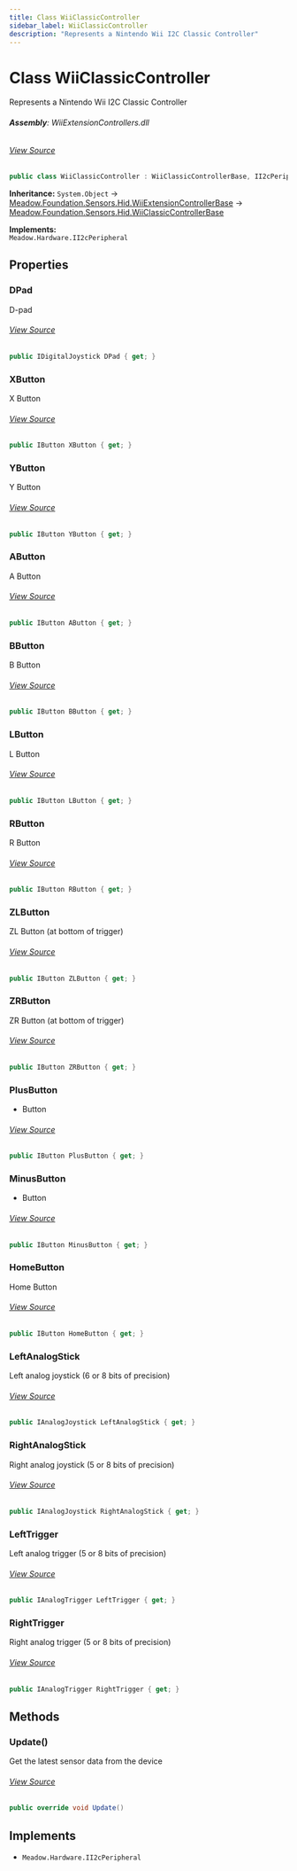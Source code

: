 ```yaml
---
title: Class WiiClassicController
sidebar_label: WiiClassicController
description: "Represents a Nintendo Wii I2C Classic Controller"
---
```

# Class WiiClassicController
Represents a Nintendo Wii I2C Classic Controller

###### **Assembly**: WiiExtensionControllers.dll
###### [View Source](https://github.com/WildernessLabs/Meadow.Foundation.git/blob/develop/Source/Meadow.Foundation.Peripherals/Sensors.Hid.WiiExtensionControllers/Driver/Drivers/WiiClassicController.cs#L10)
```csharp title="Declaration"
public class WiiClassicController : WiiClassicControllerBase, II2cPeripheral
```
**Inheritance:** `System.Object` -> [Meadow.Foundation.Sensors.Hid.WiiExtensionControllerBase](../Meadow.Foundation.Sensors.Hid/WiiExtensionControllerBase) -> [Meadow.Foundation.Sensors.Hid.WiiClassicControllerBase](../Meadow.Foundation.Sensors.Hid/WiiClassicControllerBase)

**Implements:**  
`Meadow.Hardware.II2cPeripheral`

## Properties
### DPad
D-pad
###### [View Source](https://github.com/WildernessLabs/Meadow.Foundation.git/blob/develop/Source/Meadow.Foundation.Peripherals/Sensors.Hid.WiiExtensionControllers/Driver/Drivers/WiiClassicController.cs#L15)
```csharp title="Declaration"
public IDigitalJoystick DPad { get; }
```
### XButton
X Button
###### [View Source](https://github.com/WildernessLabs/Meadow.Foundation.git/blob/develop/Source/Meadow.Foundation.Peripherals/Sensors.Hid.WiiExtensionControllers/Driver/Drivers/WiiClassicController.cs#L20)
```csharp title="Declaration"
public IButton XButton { get; }
```
### YButton
Y Button
###### [View Source](https://github.com/WildernessLabs/Meadow.Foundation.git/blob/develop/Source/Meadow.Foundation.Peripherals/Sensors.Hid.WiiExtensionControllers/Driver/Drivers/WiiClassicController.cs#L24)
```csharp title="Declaration"
public IButton YButton { get; }
```
### AButton
A Button
###### [View Source](https://github.com/WildernessLabs/Meadow.Foundation.git/blob/develop/Source/Meadow.Foundation.Peripherals/Sensors.Hid.WiiExtensionControllers/Driver/Drivers/WiiClassicController.cs#L28)
```csharp title="Declaration"
public IButton AButton { get; }
```
### BButton
B Button
###### [View Source](https://github.com/WildernessLabs/Meadow.Foundation.git/blob/develop/Source/Meadow.Foundation.Peripherals/Sensors.Hid.WiiExtensionControllers/Driver/Drivers/WiiClassicController.cs#L32)
```csharp title="Declaration"
public IButton BButton { get; }
```
### LButton
L Button
###### [View Source](https://github.com/WildernessLabs/Meadow.Foundation.git/blob/develop/Source/Meadow.Foundation.Peripherals/Sensors.Hid.WiiExtensionControllers/Driver/Drivers/WiiClassicController.cs#L37)
```csharp title="Declaration"
public IButton LButton { get; }
```
### RButton
R Button
###### [View Source](https://github.com/WildernessLabs/Meadow.Foundation.git/blob/develop/Source/Meadow.Foundation.Peripherals/Sensors.Hid.WiiExtensionControllers/Driver/Drivers/WiiClassicController.cs#L41)
```csharp title="Declaration"
public IButton RButton { get; }
```
### ZLButton
ZL Button (at bottom of trigger)
###### [View Source](https://github.com/WildernessLabs/Meadow.Foundation.git/blob/develop/Source/Meadow.Foundation.Peripherals/Sensors.Hid.WiiExtensionControllers/Driver/Drivers/WiiClassicController.cs#L45)
```csharp title="Declaration"
public IButton ZLButton { get; }
```
### ZRButton
ZR Button (at bottom of trigger)
###### [View Source](https://github.com/WildernessLabs/Meadow.Foundation.git/blob/develop/Source/Meadow.Foundation.Peripherals/Sensors.Hid.WiiExtensionControllers/Driver/Drivers/WiiClassicController.cs#L49)
```csharp title="Declaration"
public IButton ZRButton { get; }
```
### PlusButton
+ Button
###### [View Source](https://github.com/WildernessLabs/Meadow.Foundation.git/blob/develop/Source/Meadow.Foundation.Peripherals/Sensors.Hid.WiiExtensionControllers/Driver/Drivers/WiiClassicController.cs#L54)
```csharp title="Declaration"
public IButton PlusButton { get; }
```
### MinusButton
- Button
###### [View Source](https://github.com/WildernessLabs/Meadow.Foundation.git/blob/develop/Source/Meadow.Foundation.Peripherals/Sensors.Hid.WiiExtensionControllers/Driver/Drivers/WiiClassicController.cs#L58)
```csharp title="Declaration"
public IButton MinusButton { get; }
```
### HomeButton
Home Button
###### [View Source](https://github.com/WildernessLabs/Meadow.Foundation.git/blob/develop/Source/Meadow.Foundation.Peripherals/Sensors.Hid.WiiExtensionControllers/Driver/Drivers/WiiClassicController.cs#L62)
```csharp title="Declaration"
public IButton HomeButton { get; }
```
### LeftAnalogStick
Left analog joystick (6 or 8 bits of precision)
###### [View Source](https://github.com/WildernessLabs/Meadow.Foundation.git/blob/develop/Source/Meadow.Foundation.Peripherals/Sensors.Hid.WiiExtensionControllers/Driver/Drivers/WiiClassicController.cs#L67)
```csharp title="Declaration"
public IAnalogJoystick LeftAnalogStick { get; }
```
### RightAnalogStick
Right analog joystick (5 or 8 bits of precision)
###### [View Source](https://github.com/WildernessLabs/Meadow.Foundation.git/blob/develop/Source/Meadow.Foundation.Peripherals/Sensors.Hid.WiiExtensionControllers/Driver/Drivers/WiiClassicController.cs#L72)
```csharp title="Declaration"
public IAnalogJoystick RightAnalogStick { get; }
```
### LeftTrigger
Left analog trigger (5 or 8 bits of precision)
###### [View Source](https://github.com/WildernessLabs/Meadow.Foundation.git/blob/develop/Source/Meadow.Foundation.Peripherals/Sensors.Hid.WiiExtensionControllers/Driver/Drivers/WiiClassicController.cs#L77)
```csharp title="Declaration"
public IAnalogTrigger LeftTrigger { get; }
```
### RightTrigger
Right analog trigger (5 or 8 bits of precision)
###### [View Source](https://github.com/WildernessLabs/Meadow.Foundation.git/blob/develop/Source/Meadow.Foundation.Peripherals/Sensors.Hid.WiiExtensionControllers/Driver/Drivers/WiiClassicController.cs#L81)
```csharp title="Declaration"
public IAnalogTrigger RightTrigger { get; }
```
## Methods
### Update()
Get the latest sensor data from the device
###### [View Source](https://github.com/WildernessLabs/Meadow.Foundation.git/blob/develop/Source/Meadow.Foundation.Peripherals/Sensors.Hid.WiiExtensionControllers/Driver/Drivers/WiiClassicController.cs#L101)
```csharp title="Declaration"
public override void Update()
```

## Implements

* `Meadow.Hardware.II2cPeripheral`
